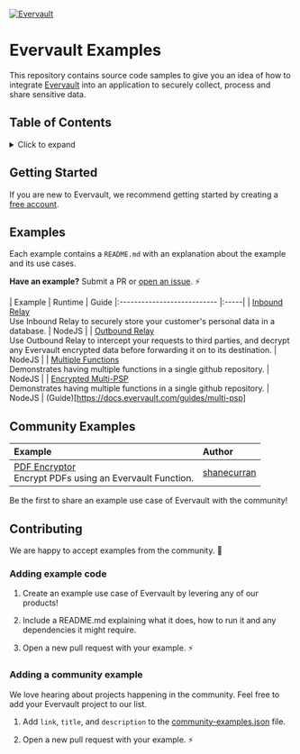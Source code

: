 <!--
title: 'Evervault Sample Code'
description: 'Simple examples of how to use Evervault to collect, process and share sensitive data'
layout: Doc
platform: AWS
language: nodeJS
authorLink: 'https://github.com/evervault'
authorName: 'Evervault'
authorAvatar: 'https://avatars.githubusercontent.com/u/47702631?s=200&v=4'
-->

[![Evervault](https://evervault.com/evervault.svg)](https://evervault.com/)

# Evervault Examples

This repository contains source code samples to give you an idea of how to integrate [Evervault](https://evervault.com/) into an application to securely collect, process and share sensitive data.

## Table of Contents
<details>
<summary>Click to expand</summary>

- [Evervault Examples](#evervault-examples)
  - [Table of Contents](#table-of-contents)
  - [Getting Started](#getting-started)
  - [Examples](#examples)
  - [Community Examples](#community-examples)
  - [Contributing](#contributing)
    - [Adding example code](#adding-example-code)
    - [Adding a community example](#adding-a-community-example)

</details>

## Getting Started

If you are new to Evervault, we recommend getting started by creating a [free account](https://app.evervault.com/register).

## Examples

Each example contains a `README.md` with an explanation about the example and its use cases.

**Have an example?** Submit a PR or [open an issue](https://github.com/evervault/examples/issues). ⚡️

| Example | Runtime  | Guide
|:--------------------------- |:-----|
| [Inbound Relay](https://github.com/evervault/examples/tree/main/inbound-relay-example) <br/> Use Inbound Relay to securely store your customer's personal data in a database. | NodeJS |
| [Outbound Relay](https://github.com/evervault/examples/tree/main/outbound-relay-example) <br/> Use Outbound Relay to intercept your requests to third parties, and decrypt any Evervault encrypted data before forwarding it on to its destination. | NodeJS |
| [Multiple Functions](https://github.com/evervault/examples/tree/main/multi-function-example) <br/> Demonstrates having multiple functions in a single github repository. | NodeJS |
| [Encrypted Multi-PSP](https://github.com/evervault/examples/tree/main/encrypted-multi-psp-example) <br/> Demonstrates having multiple functions in a single github repository. | NodeJS | (Guide)[https://docs.evervault.com/guides/multi-psp]

## Community Examples

| Example | Author  |
|:--------------------------- |:-----|
| [PDF Encryptor](https://github.com/shanecurran/pdf-encryptor) <br/> Encrypt PDFs using an Evervault Function. | [shanecurran](https://github.com/shanecurran) |

Be the first to share an example use case of Evervault with the community!

## Contributing

We are happy to accept examples from the community. 🎉

### Adding example code

1. Create an example use case of Evervault by levering any of our products! 

2. Include a README.md explaining what it does, how to run it and any dependencies it might require.

3. Open a new pull request with your example. ⚡️

### Adding a community example

We love hearing about projects happening in the community. Feel free to add your Evervault project to our list.

1. Add `link`, `title`, and `description` to the [community-examples.json](https://github.com/evervault/examples/community-examples.json) file.

2. Open a new pull request with your example. ⚡️